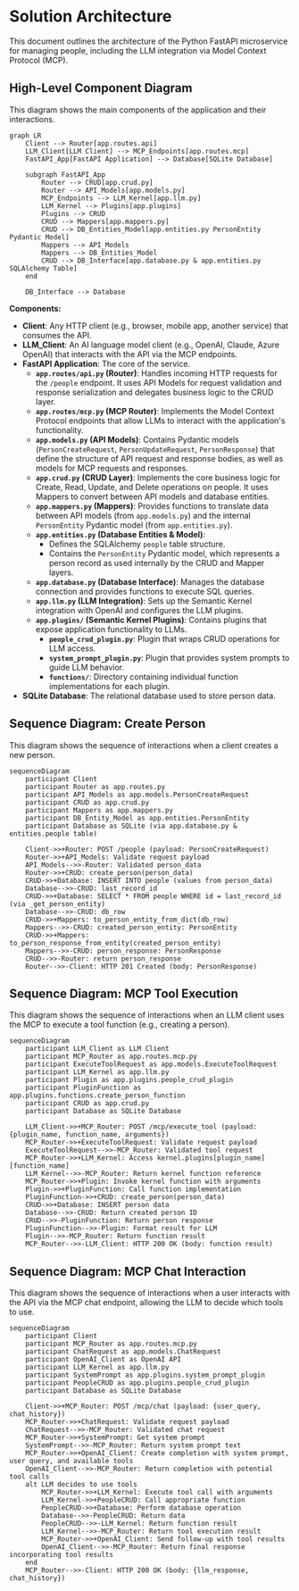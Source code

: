 # Solution Architecture

This document outlines the architecture of the Python FastAPI microservice for managing people, including the LLM integration via Model Context Protocol (MCP).

## High-Level Component Diagram

This diagram shows the main components of the application and their interactions.

```mermaid
graph LR
    Client --> Router[app.routes.api]
    LLM_Client[LLM Client] --> MCP_Endpoints[app.routes.mcp]
    FastAPI_App[FastAPI Application] --> Database[SQLite Database]

    subgraph FastAPI_App
        Router --> CRUD[app.crud.py]
        Router --> API_Models[app.models.py]
        MCP_Endpoints --> LLM_Kernel[app.llm.py]
        LLM_Kernel --> Plugins[app.plugins]
        Plugins --> CRUD
        CRUD --> Mappers[app.mappers.py]
        CRUD --> DB_Entities_Model[app.entities.py PersonEntity Pydantic Model]
        Mappers --> API_Models
        Mappers --> DB_Entities_Model
        CRUD --> DB_Interface[app.database.py & app.entities.py SQLAlchemy Table]
    end

    DB_Interface --> Database
```

**Components:**

*   **Client**: Any HTTP client (e.g., browser, mobile app, another service) that consumes the API.
*   **LLM_Client**: An AI language model client (e.g., OpenAI, Claude, Azure OpenAI) that interacts with the API via the MCP endpoints.
*   **FastAPI Application**: The core of the service.
    *   **`app.routes/api.py` (Router)**: Handles incoming HTTP requests for the `/people` endpoint. It uses API Models for request validation and response serialization and delegates business logic to the CRUD layer.
    *   **`app.routes/mcp.py` (MCP Router)**: Implements the Model Context Protocol endpoints that allow LLMs to interact with the application's functionality.
    *   **`app.models.py` (API Models)**: Contains Pydantic models (`PersonCreateRequest`, `PersonUpdateRequest`, `PersonResponse`) that define the structure of API request and response bodies, as well as models for MCP requests and responses.
    *   **`app.crud.py` (CRUD Layer)**: Implements the core business logic for Create, Read, Update, and Delete operations on people. It uses Mappers to convert between API models and database entities.
    *   **`app.mappers.py` (Mappers)**: Provides functions to translate data between API models (from `app.models.py`) and the internal `PersonEntity` Pydantic model (from `app.entities.py`).
    *   **`app.entities.py` (Database Entities & Model)**:
        *   Defines the SQLAlchemy `people` table structure.
        *   Contains the `PersonEntity` Pydantic model, which represents a person record as used internally by the CRUD and Mapper layers.
    *   **`app.database.py` (Database Interface)**: Manages the database connection and provides functions to execute SQL queries.
    *   **`app.llm.py` (LLM Integration)**: Sets up the Semantic Kernel integration with OpenAI and configures the LLM plugins.
    *   **`app.plugins/` (Semantic Kernel Plugins)**: Contains plugins that expose application functionality to LLMs.
        *   **`people_crud_plugin.py`**: Plugin that wraps CRUD operations for LLM access.
        *   **`system_prompt_plugin.py`**: Plugin that provides system prompts to guide LLM behavior.
        *   **`functions/`**: Directory containing individual function implementations for each plugin.
*   **SQLite Database**: The relational database used to store person data.

## Sequence Diagram: Create Person

This diagram shows the sequence of interactions when a client creates a new person.

```mermaid
sequenceDiagram
    participant Client
    participant Router as app.routes.py
    participant API_Models as app.models.PersonCreateRequest
    participant CRUD as app.crud.py
    participant Mappers as app.mappers.py
    participant DB_Entity_Model as app.entities.PersonEntity
    participant Database as SQLite (via app.database.py & entities.people table)

    Client->>+Router: POST /people (payload: PersonCreateRequest)
    Router->>+API_Models: Validate request payload
    API_Models-->>-Router: Validated person_data
    Router->>+CRUD: create_person(person_data)
    CRUD->>+Database: INSERT INTO people (values from person_data)
    Database-->>-CRUD: last_record_id
    CRUD->>+Database: SELECT * FROM people WHERE id = last_record_id (via _get_person_entity)
    Database-->>-CRUD: db_row
    CRUD->>+Mappers: to_person_entity_from_dict(db_row)
    Mappers-->>-CRUD: created_person_entity: PersonEntity
    CRUD->>+Mappers: to_person_response_from_entity(created_person_entity)
    Mappers-->>-CRUD: person_response: PersonResponse
    CRUD-->>-Router: return person_response
    Router-->>-Client: HTTP 201 Created (body: PersonResponse)
```

## Sequence Diagram: MCP Tool Execution

This diagram shows the sequence of interactions when an LLM client uses the MCP to execute a tool function (e.g., creating a person).

```mermaid
sequenceDiagram
    participant LLM_Client as LLM Client
    participant MCP_Router as app.routes.mcp.py
    participant ExecuteToolRequest as app.models.ExecuteToolRequest
    participant LLM_Kernel as app.llm.py
    participant Plugin as app.plugins.people_crud_plugin
    participant PluginFunction as app.plugins.functions.create_person_function
    participant CRUD as app.crud.py
    participant Database as SQLite Database

    LLM_Client->>+MCP_Router: POST /mcp/execute_tool (payload: {plugin_name, function_name, arguments})
    MCP_Router->>+ExecuteToolRequest: Validate request payload
    ExecuteToolRequest-->>-MCP_Router: Validated tool request
    MCP_Router->>+LLM_Kernel: Access kernel.plugins[plugin_name][function_name]
    LLM_Kernel-->>-MCP_Router: Return kernel function reference
    MCP_Router->>+Plugin: Invoke kernel function with arguments
    Plugin->>+PluginFunction: Call function implementation
    PluginFunction->>+CRUD: create_person(person_data)
    CRUD->>+Database: INSERT person data
    Database-->>-CRUD: Return created person ID
    CRUD-->>-PluginFunction: Return person response
    PluginFunction-->>-Plugin: Format result for LLM
    Plugin-->>-MCP_Router: Return function result
    MCP_Router-->>-LLM_Client: HTTP 200 OK (body: function result) 
```

## Sequence Diagram: MCP Chat Interaction

This diagram shows the sequence of interactions when a user interacts with the API via the MCP chat endpoint, allowing the LLM to decide which tools to use.

```mermaid
sequenceDiagram
    participant Client
    participant MCP_Router as app.routes.mcp.py
    participant ChatRequest as app.models.ChatRequest
    participant OpenAI_Client as OpenAI API
    participant LLM_Kernel as app.llm.py
    participant SystemPrompt as app.plugins.system_prompt_plugin
    participant PeopleCRUD as app.plugins.people_crud_plugin
    participant Database as SQLite Database

    Client->>+MCP_Router: POST /mcp/chat (payload: {user_query, chat_history})
    MCP_Router->>+ChatRequest: Validate request payload
    ChatRequest-->>-MCP_Router: Validated chat request
    MCP_Router->>+SystemPrompt: Get system prompt
    SystemPrompt-->>-MCP_Router: Return system prompt text
    MCP_Router->>+OpenAI_Client: Create completion with system prompt, user query, and available tools
    OpenAI_Client-->>-MCP_Router: Return completion with potential tool calls
    alt LLM decides to use tools
        MCP_Router->>+LLM_Kernel: Execute tool call with arguments
        LLM_Kernel->>+PeopleCRUD: Call appropriate function
        PeopleCRUD->>+Database: Perform database operation
        Database-->>-PeopleCRUD: Return data
        PeopleCRUD-->>-LLM_Kernel: Return function result
        LLM_Kernel-->>-MCP_Router: Return tool execution result
        MCP_Router->>+OpenAI_Client: Send follow-up with tool results
        OpenAI_Client-->>-MCP_Router: Return final response incorporating tool results
    end
    MCP_Router-->>-Client: HTTP 200 OK (body: {llm_response, chat_history})
```
